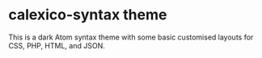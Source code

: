 # calexico-syntax theme

This is a dark Atom syntax theme with some basic customised layouts for CSS, PHP, HTML, and JSON.
